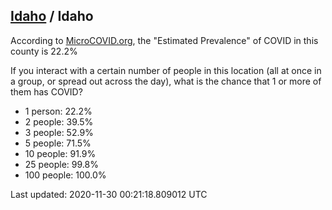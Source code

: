 
## [Idaho](/united-states/idaho) / Idaho

According to [MicroCOVID.org](http://microcovid.org),
the "Estimated Prevalence" of COVID in this county is 22.2%

If you interact with a certain number of people in this location
(all at once in a group, or spread out across the day), what is the chance that
1 or more of them has COVID?

- 1 person: 22.2%
- 2 people: 39.5%
- 3 people: 52.9%
- 5 people: 71.5%
- 10 people: 91.9%
- 25 people: 99.8%
- 100 people: 100.0%

Last updated: 2020-11-30 00:21:18.809012 UTC
